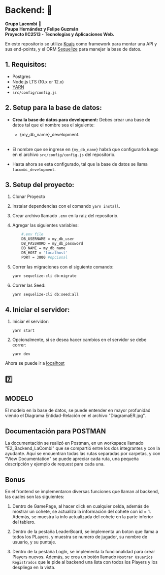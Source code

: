 # Backend:  :rocket:

**Grupo Lacombi** &#128256;<br>
**Paupa Hernández y Felipe Guzmán**<br>
**Proyecto IIC2513 - Tecnologías y Aplicaciones Web.**



En este repositorio se utiliza [Koajs](https://koajs.com/) como framework para montar una API y sus end-points, y el ORM [Sequelize](https://sequelize.org/) para manejar la base de datos.

## 1. Requisitos:

- Postgres
- Node.js LTS (10.x or 12.x)
- [YARN](https://yarnpkg.com)
- `src/config/config.js`

## 2. Setup para la base de datos:

- **Crea la base de datos para development:**
    Debes crear una base de datos tal que el nombre sea el siguiente:

    * {my_db_name}_development.

    <br>
- El nombre que se ingrese en `{my_db_name}` habrá que configurarlo luego en el archivo `src/config/config.js` del repositorio.<br>
- Hasta ahora se esta configurado, tal que la base de datos se llama `lacombi_development`.

## 3. Setup del proyecto:

1. Clonar Proyecto

2.  Instalar dependencias con el comando `yarn install`.

3. Crear archivo llamado `.env` en la raiz del repositorio.

4. Agregar las siguientes variables:

    ```sh
        #.env file
        DB_USERNAME = my_db_user
        DB_PASSWORD = my_db_password
        DB_NAME = my_db_name
        DB_HOST = 'localhost'
        PORT = 3000 #opcional
    ```
5.  Correr las migraciones con el siguiente comando:
    ```sh
    yarn sequelize-cli db:migrate
    ```

6. Correr las Seed:

    ```sh 
    yarn sequelize-cli db:seed:all
    ```

## 4. Iniciar el servidor:

1. Iniciar el servidor:

    ```
    yarn start
    ```
2. Opcionalmente, si se desea hacer cambios en el servidor se debe correr:
    ```
    yarn dev
    ````


Ahora se puede ir a [localhost](http://localhost:3000)

## :seven:

## MODELO

El modelo en la base de datos, se puede entender en mayor profunidad viendo el Diagrama Entidad-Relación en el archivo "DiagramaER.jpg".


## Documentación para POSTMAN

La documentación se realizó en Postman, en un workspace llamado "E2_Backend_LaCombi" que se compartió entre los dos integrantes y con la ayudante. Aquí se encuentran todas las rutas separadas por carpetas, y con "View Documentation" se puede apreciar cada ruta, una pequeña descripción y ejemplo de request para cada una. 

## Bonus

En el frontend se implementaron diversas funciones que llaman al backend, las cuales son las siguientes:

1. Dentro de GamePage, al hacer click en cualquier celda, además de mostrar un cohete, se actualiza la información del cohete con id = 1. Además, se muestra la info actualizada del cohete en la parte inferior del tablero.

2. Dentro de la pestaña LeaderBoard, se implementa un boton que llama a todos los PLayers, y muestra se numero de jugador, su nombre de usuario, y su puntaje.

3. Dentro de la pestaña LogIn, se implementa la funcionalidad para crear Players nuevos. Además, se crea un botón llamado  `Mostrar Usuarios Registrados` que le pide al backend una lista con todos los Players y los despliega en la vista.